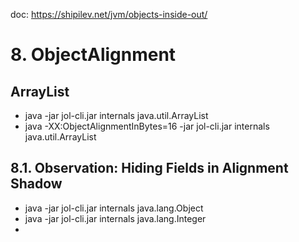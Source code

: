 doc: https://shipilev.net/jvm/objects-inside-out/


# 8. ObjectAlignment 
## ArrayList
- java -jar jol-cli.jar internals java.util.ArrayList
- java -XX:ObjectAlignmentInBytes=16 -jar jol-cli.jar internals java.util.ArrayList

## 8.1. Observation: Hiding Fields in Alignment Shadow
- java -jar jol-cli.jar internals java.lang.Object
- java -jar jol-cli.jar internals java.lang.Integer
- 
